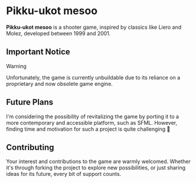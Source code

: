 # Pikku-ukot mesoo

**Pikku-ukot mesoo** is a shooter game, inspired by classics like Liero and Molez, developed between 1999 and 2001.

## Important Notice

> [!WARNING]
> Unfortunately, the game is currently unbuildable due to its reliance on a proprietary and now obsolete game engine.

## Future Plans

I'm considering the possibility of revitalizing the game by porting it to a more contemporary and accessible platform, such as SFML. However, finding time and motivation for such a project is quite challenging 🍺

## Contributing

Your interest and contributions to the game are warmly welcomed. Whether it's through forking the project to explore new possibilities, or just sharing ideas for its future, every bit of support counts.
